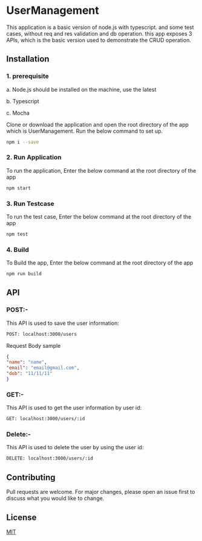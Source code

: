 # UserManagement

This application is a basic version of node.js with typescript. and some test cases, without req and res validation and db operation. this app exposes 3 APIs, which is the basic version used to demonstrate the CRUD operation.

## Installation
### 1. prerequisite
   a. Node.js should be installed on the machine, use the latest

   b. Typescript 

   c. Mocha 

Clone or download the application and open the root directory of the app which is UserManagement. Run the below command to set up.

```bash
npm i --save
```

### 2. Run Application

To run the application, Enter the below command at the root directory of the app

```bash
npm start
```
### 3. Run Testcase

To run the test case, Enter the below command at the root directory of the app

```bash
npm test
```


### 4. Build 

To Build the app, Enter the below command at the root directory of the app

```bash
npm run build
```

## API

### POST:-
This API is used to save the user information: 
```bash
POST: localhost:3000/users
```
Request Body sample
```json
{
"name": "name",
"email": "email@gmail.com",
"dob": "11/11/11"
}
```
### GET:-
This API is used to get the user information by user id: 
```bash
GET: localhost:3000/users/:id
```
### Delete:-
This API is used to delete the user by using the user id: 
```bash
DELETE: localhost:3000/users/:id
```

## Contributing

Pull requests are welcome. For major changes, please open an issue first
to discuss what you would like to change.

## License

[MIT](https://choosealicense.com/licenses/mit/)